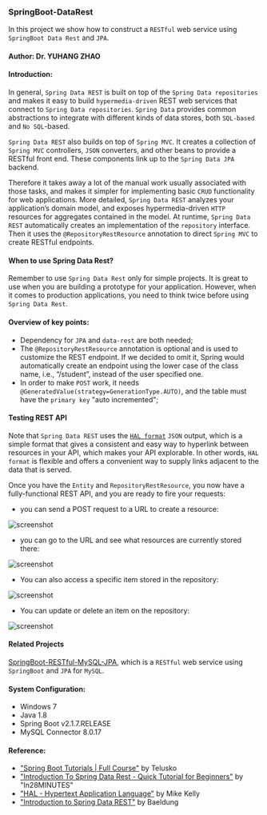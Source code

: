 ### SpringBoot-DataRest
In this project we show how to construct a `RESTful` web service using `SpringBoot Data Rest` and `JPA`.

#### Author: Dr. YUHANG ZHAO

#### Introduction: 
In general, `Spring Data REST` is built on top of the `Spring Data repositories` and makes it easy to build `hypermedia-driven` REST web services that connect to `Spring Data repositories`. 
`Spring Data` provides common abstractions to integrate with different kinds of data stores, 
both `SQL-based` and `No SQL`-based.

`Spring Data REST` also builds on top of `Spring MVC`. 
It creates a collection of `Spring MVC` controllers, `JSON` converters, and other beans to provide a RESTful front end. 
These components link up to the `Spring Data JPA` backend.

Therefore it takes away a lot of the manual work usually associated with those tasks, 
and makes it simpler for implementing basic `CRUD` functionality for web applications.
More detailed, `Spring Data REST` analyzes your application’s domain model, 
and exposes hypermedia-driven `HTTP` resources for aggregates contained in the model.
At runtime, `Spring Data REST` automatically creates an implementation of the `repository` interface. 
Then it uses the `@RepositoryRestResource` annotation to direct `Spring MVC` to create RESTful endpoints.


#### When to use Spring Data Rest?
Remember to use `Spring Data Rest` only for simple projects. 
It is great to use when you are building a prototype for your application. 
However, when it comes to production applications, you need to think twice before using `Spring Data Rest`.


#### Overview of key points:
- Dependency for `JPA` and `data-rest` are both needed;
- The `@RepositoryRestResource` annotation is optional and is used to customize the REST endpoint. If we decided to omit it, Spring would automatically create an endpoint using the lower case of the class name, i.e., “/student”, instead of the user specified one.
- In order to make `POST` work, it needs `@GeneratedValue(strategy=GenerationType.AUTO)`,
  and the table must have the `primary key` "auto incremented";

#### Testing REST API
Note that `Spring Data REST` uses the [`HAL format`](http://stateless.co/hal_specification.html) `JSON` output,
which is a simple format that gives a consistent and easy way to hyperlink between resources in your API,
which makes your API explorable.
In other words, `HAL format` is flexible and offers a convenient way to supply links adjacent to the data that is served.

Once you have the `Entity` and `RepositoryRestResource`, 
you now have a fully-functional REST API,
and you are ready to fire your requests:
- you can send a POST request to a URL to create a resource:

![screenshot](https://github.com/yuhang2685/SpringBoot-DataRest/blob/master/datarest-post.png)

- you can go to the URL and see what resources are currently stored there:

![screenshot](https://github.com/yuhang2685/SpringBoot-DataRest/blob/master/datarest-resourse.png)

- You can also access a specific item stored in the repository:

![screenshot](https://github.com/yuhang2685/SpringBoot-DataRest/blob/master/datarest-specificItem.png)

- You can update or delete an item on the repository:

![screenshot](https://github.com/yuhang2685/SpringBoot-DataRest/blob/master/datarest-update.png)



#### Related Projects
[SpringBoot-RESTful-MySQL-JPA](https://github.com/yuhang2685/SpringBoot-RESTful-MySQL-JPA),
which is a `RESTful` web service using `SpringBoot` and `JPA` for `MySQL`.


#### System Configuration:
- Windows 7
- Java 1.8
- Spring Boot v2.1.7.RELEASE
- MySQL Connector 8.0.17


#### Reference: 
- ["Spring Boot Tutorials | Full Course"](https://www.youtube.com/watch?v=35EQXmHKZYs) by Telusko
- ["Introduction To Spring Data Rest - Quick Tutorial for Beginners"](https://www.springboottutorial.com/spring-boot-introduction-to-spring-data-rest) by "In28MINUTES"
- ["HAL - Hypertext Application Language"](http://stateless.co/hal_specification.html) by Mike Kelly
- ["Introduction to Spring Data REST"](https://www.baeldung.com/spring-data-rest-intro) by Baeldung
